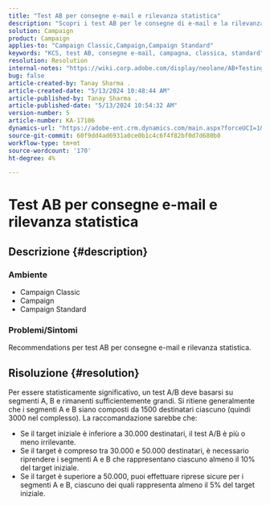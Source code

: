 ```yaml
---
title: "Test AB per consegne e-mail e rilevanza statistica"
description: "Scopri i test AB per le consegne di e-mail e la rilevanza statistica."
solution: Campaign
product: Campaign
applies-to: "Campaign Classic,Campaign,Campaign Standard"
keywords: "KCS, test AB, consegne e-mail, campagna, classica, standard"
resolution: Resolution
internal-notes: "https://wiki.corp.adobe.com/display/neolane/AB+Testing+for+Email+Deliveries"
bug: false
article-created-by: Tanay Sharma .
article-created-date: "5/13/2024 10:48:44 AM"
article-published-by: Tanay Sharma .
article-published-date: "5/13/2024 10:54:32 AM"
version-number: 5
article-number: KA-17106
dynamics-url: "https://adobe-ent.crm.dynamics.com/main.aspx?forceUCI=1&pagetype=entityrecord&etn=knowledgearticle&id=3f2ce659-1611-ef11-9f8a-6045bd02b206"
source-git-commit: 60f9dd4ad6931a0ce0b1c4c6f4f82bf0d7d680b0
workflow-type: tm+mt
source-wordcount: '170'
ht-degree: 4%

---
```


# Test AB per consegne e-mail e rilevanza statistica

## Descrizione {#description}


### Ambiente

- Campaign Classic
- Campaign
- Campaign Standard


### Problemi/Sintomi

Recommendations per test AB per consegne e-mail e rilevanza statistica.


## Risoluzione {#resolution}


Per essere statisticamente significativo, un test A/B deve basarsi su segmenti A, B e rimanenti sufficientemente grandi. Si ritiene generalmente che i segmenti A e B siano composti da 1500 destinatari ciascuno (quindi 3000 nel complesso). La raccomandazione sarebbe che:

- Se il target iniziale è inferiore a 30.000 destinatari, il test A/B è più o meno irrilevante.
- Se il target è compreso tra 30.000 e 50.000 destinatari, è necessario riprendere i segmenti A e B che rappresentano ciascuno almeno il 10% del target iniziale.
- Se il target è superiore a 50.000, puoi effettuare riprese sicure per i segmenti A e B, ciascuno dei quali rappresenta almeno il 5% del target iniziale.



